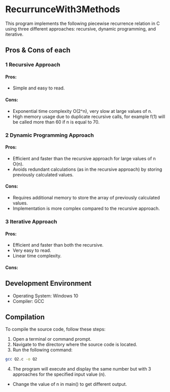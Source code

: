 # RecurrunceWith3Methods

This program implements the following piecewise recurrence relation in C using three different approaches: recursive, dynamic programming, and iterative.

## Pros & Cons of each

### 1 Recursive Approach

#### Pros:
- Simple and easy to read.

#### Cons:
- Exponential time complexity O(2^n), very slow at large values of n.
- High memory usage due to duplicate recursive calls, for example f(1) will be called more than 60 if n is equal to 70.

### 2 Dynamic Programming Approach

#### Pros:
- Efficient and faster than the recursive approach for large values of n O(n).
- Avoids redundant calculations (as in the recursive approach) by storing previously calculated values.


#### Cons:
- Requires additional memory to store the array of previously calculated values.
- Implementation is more complex compared to the recursive approach.

### 3 Iterative Approach

#### Pros:
- Efficient and faster than both the recursive.
- Very easy to read.
- Linear time complexity.

#### Cons:



## Development Environment

- Operating System: Windows 10
- Compiler: GCC


## Compilation

To compile the source code, follow these steps:

1. Open a terminal or command prompt.
2. Navigate to the directory where the source code is located.
3. Run the following command:
 
```bash
gcc Q2.c -o Q2

```

4. The program will execute and display the same number but with 3 approaches for the specified input value (n).

 - Change the value of n in main() to get different output.



